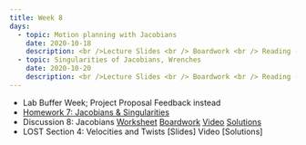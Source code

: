 ```yaml
---
title: Week 8
days:
  - topic: Motion planning with Jacobians
    date: 2020-10-18
    description: <br />Lecture Slides <br /> Boardwork <br /> Reading - MLS 3.4
  - topic: Singularities of Jacobians, Wrenches
    date: 2020-10-20
    description: <br />Lecture Slides <br /> Boardwork <br /> Reading - MLS 3.4
---
```


- Lab Buffer Week; Project Proposal Feedback instead
- [Homework 7: Jacobians & Singularities](../assets/hw/hw7_assignment.pdf)
- Discussion 8: Jacobians [Worksheet](../assets/discussions/D8___Jacobians.pdf) [Boardwork](../assets/discussions/D8___Jacobians_boardwork.pdf) [Video](https://youtu.be/DFVjqheQkqc) [Solutions](../assets/discussions/D8___Jacobians_sol.pdf)
- LOST Section 4: Velocities and Twists [Slides] Video [Solutions]

